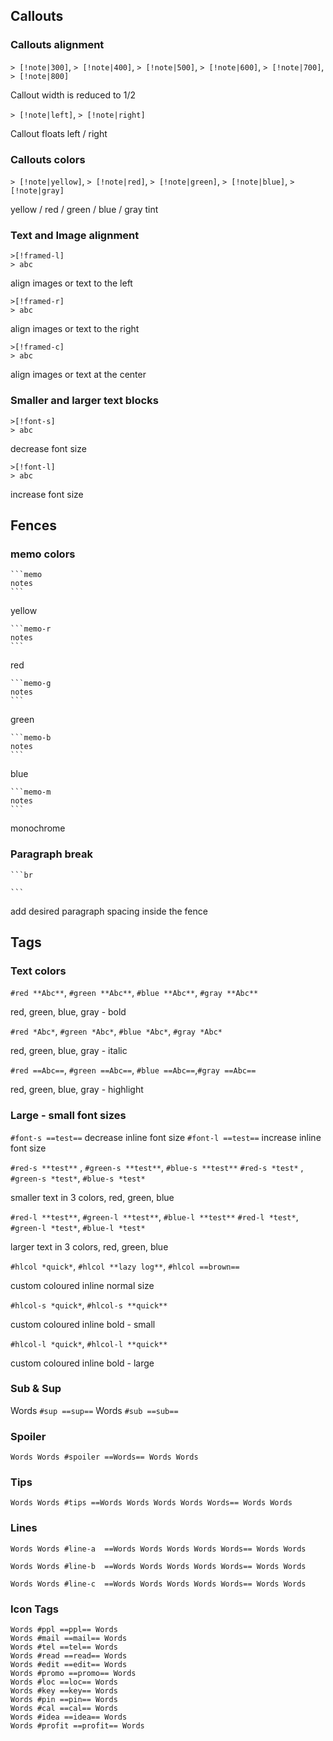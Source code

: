## Callouts

### Callouts alignment

`> [!note|300]`, `> [!note|400]`, `> [!note|500]`, `> [!note|600]`, `> [!note|700]`, `> [!note|800]`

Callout width is reduced to 1/2

`> [!note|left]`, `> [!note|right]`

Callout floats left / right


### Callouts colors
`> [!note|yellow]`, `> [!note|red]`, `> [!note|green]`, `> [!note|blue]`, `> [!note|gray]`

yellow / red / green / blue / gray tint

### Text and Image alignment
```
>[!framed-l]
> abc
```
align images or text to the left
```
>[!framed-r]
> abc
```
align images or text to the right
```
>[!framed-c]
> abc
```
align images or text at the center

### Smaller and larger text blocks
```
>[!font-s]
> abc
```
decrease font size 
```
>[!font-l]
> abc
```
increase font size

## Fences
### memo colors
````
```memo
notes
```
````

yellow

````
```memo-r
notes
```
````

red

````
```memo-g
notes
```
````

green

````
```memo-b
notes
```
````

blue

````
```memo-m
notes
```
````
monochrome


### Paragraph break

````
```br

```
````

add desired paragraph spacing inside the fence

## Tags
### Text colors

`#red **Abc**`, `#green **Abc**`, `#blue **Abc**`, `#gray **Abc**`

red, green, blue, gray - bold

`#red *Abc*`, `#green *Abc*`, `#blue *Abc*`, `#gray *Abc*`

red, green, blue, gray - italic

`#red ==Abc==`, `#green ==Abc==`, `#blue ==Abc==`,`#gray ==Abc==`

red, green, blue, gray - highlight

### Large - small font sizes

`#font-s ==test==`
decrease inline font size 
`#font-l ==test==`
increase inline font size 

`#red-s **test**` , `#green-s **test**`, `#blue-s **test**`
`#red-s *test*` , `#green-s *test*`, `#blue-s *test*`

smaller text in 3 colors, red, green, blue

`#red-l **test**`, `#green-l **test**`, `#blue-l **test**`
`#red-l *test*`, `#green-l *test*`, `#blue-l *test*`

larger text in 3 colors, red, green, blue

`#hlcol *quick*`, `#hlcol **lazy log**`, `#hlcol ==brown==` 

custom coloured inline normal size 

`#hlcol-s *quick*`, `#hlcol-s **quick**`

custom coloured inline bold - small

`#hlcol-l *quick*`, `#hlcol-l **quick**` 

custom coloured inline bold - large

### Sub & Sup

Words `#sup ==sup==` Words `#sub ==sub==`

### Spoiler 

`Words Words #spoiler ==Words== Words Words`

### Tips

`Words Words #tips ==Words Words Words Words Words== Words Words`

### Lines
`Words Words #line-a  ==Words Words Words Words Words== Words Words`

`Words Words #line-b  ==Words Words Words Words Words== Words Words`

`Words Words #line-c  ==Words Words Words Words Words== Words Words` 

### Icon Tags

```
Words #ppl ==ppl== Words 
Words #mail ==mail== Words
Words #tel ==tel== Words 
Words #read ==read== Words
Words #edit ==edit== Words 
Words #promo ==promo== Words
Words #loc ==loc== Words 
Words #key ==key== Words 
Words #pin ==pin== Words 
Words #cal ==cal== Words 
Words #idea ==idea== Words 
Words #profit ==profit== Words
```
